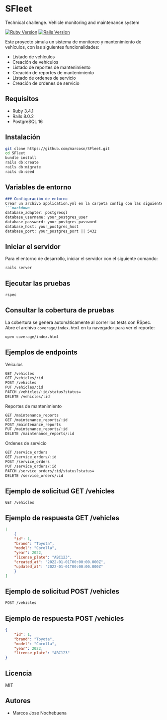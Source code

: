# SFleet
Technical challenge. Vehicle monitoring and maintenance system

[![Ruby Version](https://img.shields.io/badge/ruby-3.4.1-blue)](https://www.ruby-lang.org/en/downloads/)
[![Rails Version](https://img.shields.io/badge/rails-8.0.2-blue)](https://rubyonrails.org/)

Este proyecto simula un sistema de monitoreo y mantenimiento de vehículos, con las siguientes funcionalidades:

- Listado de vehículos
- Creación de vehículos
- Listado de reportes de mantenimiento
- Creación de reportes de mantenimiento
- Listado de ordenes de servicio
- Creación de ordenes de servicio

## Requisitos

- Ruby 3.4.1
- Rails 8.0.2
- PostgreSQL 16

## Instalación

```bash
git clone https://github.com/marcosn/SFleet.git
cd SFleet
bundle install
rails db:create
rails db:migrate
rails db:seed
```

## Variables de entorno
```markdown
### Configuración de entorno
Crear un archivo application.yml en la carpeta config con las siguientes variables:
```markdown
database_adapter: postgresql
database_username: your_postgres_user
database_password: your_postgres_password
database_host: your_postgres_host
database_port: your_postgres_port || 5432
```

## Iniciar el servidor
Para el entorno de desarrollo, iniciar el servidor con el siguiente comando:
```bash
rails server
```
## Ejecutar las pruebas
```bash
rspec
```
## Consultar la cobertura de pruebas
La cobertura se genera automáticamente al correr los tests con RSpec.
Abre el archivo `coverage/index.html` en tu navegador para ver el reporte:

```bash
open coverage/index.html
```
## Ejemplos de endpoints
Veículos
```markdown
GET /vehicles
GET /vehicles/:id
POST /vehicles
PUT /vehicles/:id
PATCH /vehicles/:id/status?status=
DELETE /vehicles/:id
```

Reportes de mantenimiento
```markdown
GET /maintenance_reports
GET /maintenance_reports/:id
POST /maintenance_reports
PUT /maintenance_reports/:id
DELETE /maintenance_reports/:id
```
Ordenes de servicio
```markdown
GET /service_orders
GET /service_orders/:id
POST /service_orders
PUT /service_orders/:id
PATCH /service_orders/:id/status?status=
DELETE /service_orders/:id
```

## Ejemplo de solicitud GET /vehicles
```bash
GET /vehicles
```

## Ejemplo de respuesta GET /vehicles
```json
[
    {
    "id": 1,
    "brand": "Toyota",
    "model": "Corolla",
    "year": 2022,
    "license_plate": "ABC123",
    "created_at": "2022-01-01T00:00:00.000Z",
    "updated_at": "2022-01-01T00:00:00.000Z"
    }
]
```

## Ejemplo de solicitud POST /vehicles
```bash
POST /vehicles
```

## Ejemplo de respuesta POST /vehicles
```json
{
    "id": 1,
    "brand": "Toyota",
    "model": "Corolla",
    "year": 2022,
    "license_plate": "ABC123"
}
```

## Licencia
MIT

## Autores
- Marcos Jose Nochebuena
